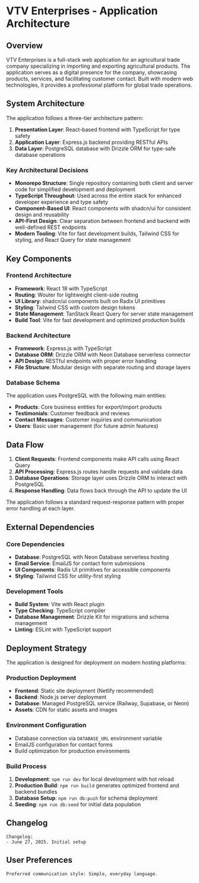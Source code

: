 # VTV Enterprises - Application Architecture

## Overview

VTV Enterprises is a full-stack web application for an agricultural trade company specializing in importing and exporting agricultural products. The application serves as a digital presence for the company, showcasing products, services, and facilitating customer contact. Built with modern web technologies, it provides a professional platform for global trade operations.

## System Architecture

The application follows a three-tier architecture pattern:

1. **Presentation Layer**: React-based frontend with TypeScript for type safety
2. **Application Layer**: Express.js backend providing RESTful APIs
3. **Data Layer**: PostgreSQL database with Drizzle ORM for type-safe database operations

### Key Architectural Decisions

- **Monorepo Structure**: Single repository containing both client and server code for simplified development and deployment
- **TypeScript Throughout**: Used across the entire stack for enhanced developer experience and type safety
- **Component-Based UI**: React components with shadcn/ui for consistent design and reusability
- **API-First Design**: Clear separation between frontend and backend with well-defined REST endpoints
- **Modern Tooling**: Vite for fast development builds, Tailwind CSS for styling, and React Query for state management

## Key Components

### Frontend Architecture
- **Framework**: React 18 with TypeScript
- **Routing**: Wouter for lightweight client-side routing
- **UI Library**: shadcn/ui components built on Radix UI primitives
- **Styling**: Tailwind CSS with custom design tokens
- **State Management**: TanStack React Query for server state management
- **Build Tool**: Vite for fast development and optimized production builds

### Backend Architecture
- **Framework**: Express.js with TypeScript
- **Database ORM**: Drizzle ORM with Neon Database serverless connector
- **API Design**: RESTful endpoints with proper error handling
- **File Structure**: Modular design with separate routing and storage layers

### Database Schema
The application uses PostgreSQL with the following main entities:
- **Products**: Core business entities for export/import products
- **Testimonials**: Customer feedback and reviews
- **Contact Messages**: Customer inquiries and communication
- **Users**: Basic user management (for future admin features)

## Data Flow

1. **Client Requests**: Frontend components make API calls using React Query
2. **API Processing**: Express.js routes handle requests and validate data
3. **Database Operations**: Storage layer uses Drizzle ORM to interact with PostgreSQL
4. **Response Handling**: Data flows back through the API to update the UI

The application follows a standard request-response pattern with proper error handling at each layer.

## External Dependencies

### Core Dependencies
- **Database**: PostgreSQL with Neon Database serverless hosting
- **Email Service**: EmailJS for contact form submissions
- **UI Components**: Radix UI primitives for accessible components
- **Styling**: Tailwind CSS for utility-first styling

### Development Tools
- **Build System**: Vite with React plugin
- **Type Checking**: TypeScript compiler
- **Database Management**: Drizzle Kit for migrations and schema management
- **Linting**: ESLint with TypeScript support

## Deployment Strategy

The application is designed for deployment on modern hosting platforms:

### Production Deployment
- **Frontend**: Static site deployment (Netlify recommended)
- **Backend**: Node.js server deployment
- **Database**: Managed PostgreSQL service (Railway, Supabase, or Neon)
- **Assets**: CDN for static assets and images

### Environment Configuration
- Database connection via `DATABASE_URL` environment variable
- EmailJS configuration for contact forms
- Build optimization for production environments

### Build Process
1. **Development**: `npm run dev` for local development with hot reload
2. **Production Build**: `npm run build` generates optimized frontend and backend bundles
3. **Database Setup**: `npm run db:push` for schema deployment
4. **Seeding**: `npm run db:seed` for initial data population

## Changelog

```
Changelog:
- June 27, 2025. Initial setup
```

## User Preferences

```
Preferred communication style: Simple, everyday language.
```